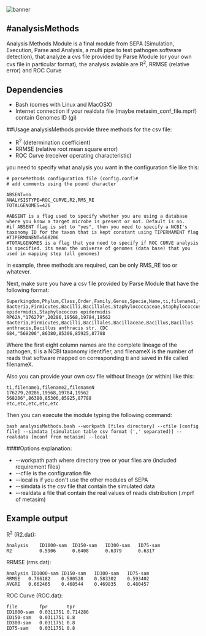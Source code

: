![banner](https://raw.githubusercontent.com/microgenomics/tutorials/master/img/microgenomics.png)

#analysisMethods
----------------

Analysis Methods Module is a final module from SEPA (Simulation, Execution, Parse and Analysis,  a multi pipe to test pathogen software detection), that analyze a cvs file provided by Parse Module (or your own cvs file in particular format), the analysis aviable are R<sup>2</sup>, RRMSE (relative error) and ROC Curve

## Dependencies

* Bash (comes with Linux and MacOSX)
* Internet connection if your realdata file (maybe metasim_conf_file.mprf) contain Genomes ID (gi)

##Usage
analysisMethods provide three methods for the csv file:

* R<sup>2</sup> (determination coefficient)
* RRMSE (relative root mean square error)
* ROC Curve (receiver operating characteristic)

you need to specify what analysis you want in the configuration file like this:

	# parseMethods configuration file (config.conf)#
	# add comments using the pound character
	
	ABSENT=no
	ANALYSISTYPE=ROC_CURVE,R2,RMS_RE
	TOTALGENOMES=426

	#ABSENT is a flag used to specify whether you are using a database where you know a target microbe is present or not. Default is no.
	#if ABSENT flag is set to "yes", then you need to specify a NCBI's taxonomy ID for the taxon that is kept constant using TIPERMAMENT flag
	#TIPERMANENT=568206
	#TOTALGENOMES is a flag that you need to specify if ROC CURVE analysis is specified. its mean the universe of genomes (data base) that you used in mapping step (all genomes)
	
in example, three methods are required, can be only RMS_RE too or whatever.

Next, make sure you have a csv file provided by Parse Module that have the following format:

	Superkingdom,Phylum,Class,Order,Family,Genus,Specie,Name,ti,filename1,filename2,filenameN
	Bacteria,Firmicutes,Bacilli,Bacillales,Staphylococcaceae,Staphylococcus,Staphylococcus epidermidis,Staphylococcus epidermidis RP62A,"176279",20286,19568,19784,19562
	Bacteria,Firmicutes,Bacilli,Bacillales,Bacillaceae,Bacillus,Bacillus anthracis,Bacillus anthracis str. CDC 684,"568206",86380,85306,85925,87788


	
Where the first eight column names are the complete lineage of the pathogen, ti is a NCBI taxonomy identifier, and filenameX is the number of reads that software mapped on corresponding ti and saved in file called filenameX.

Also you can provide your own csv file without lineage (or within) like this:
	
	ti,filename1,filename2,filenameN
	176279,20286,19568,19784,19562
	568206",86380,85306,85925,87788
	etc,etc,etc,etc,etc

Then you can execute the module typing the following command:
	
	bash analysisMethods.bash --workpath [files directory] --cfile [config file] --simdata [simulation table csv format (',' separated)] --realdata [mconf from metasim] --local

####Options explanation:
* --workpath path where directory tree or your files are (included requirement files)
* --cfile is the configuration file
* --local is if you don't use the other modules of SEPA
* --simdata is the csv file that contain the simulated data
* --realdata a file that contain the real values of reads distribution (.mprf of metasim)

## Example output

R<sup>2</sup> (R2.dat):
	
	Analysis	ID1000-sam	ID150-sam	ID300-sam	ID75-sam
	R2			0.5906		0.6408		0.6379		0.6317
	
RRMSE (rms.dat):
	
	Analysis ID1000-sam	ID150-sam	ID300-sam	ID75-sam
	RRMSE	0.766182	0.580528	0.583302	0.593402
	AVGRE	0.662465	0.468544	0.469835	0.480457
	
ROC Curve (ROC.dat):

	file		fpr		  tpr
	ID1000-sam	0.0311751 0.714286
	ID150-sam	0.0311751 0.8
	ID300-sam	0.0311751 0.8
	ID75-sam	0.0311751 0.8
